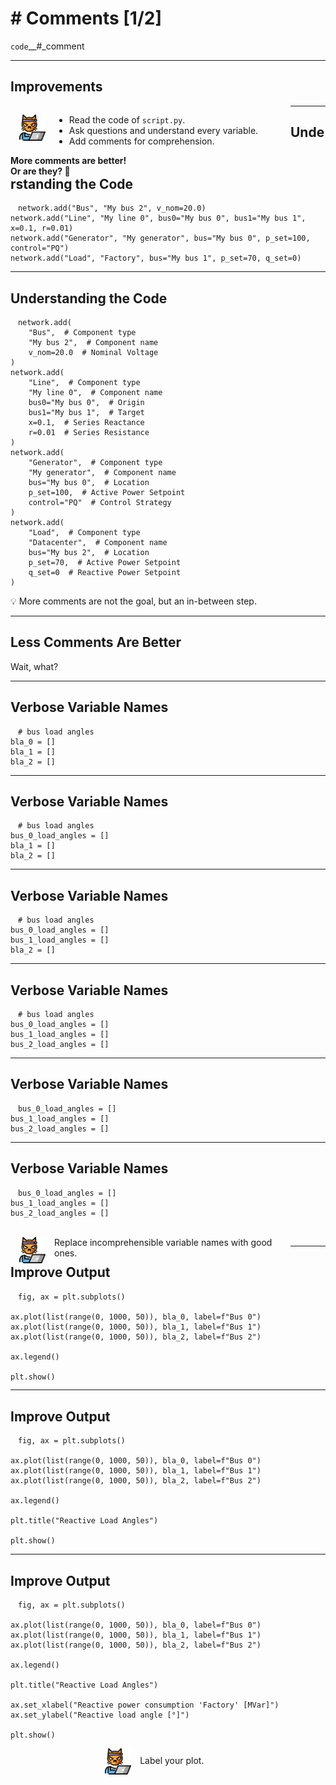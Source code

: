 <!-- .slide: data-state="purple_overlay 7 yellow_flag logo" id="comments_1" data-background="./files/paper-623167_1280.jpg" -->
<!-- https://pixabay.com/photos/paper-writing-old-antique-write-623167/ -->

# # Comments [1/2]

<div class="fragment">

`code`__#_comment

</div>

---

<!-- .slide: data-state="purple_overlay yellow_flag logo" data-background="./files/paper-623167_1280.jpg" -->
## Improvements

<div>
<img style="width: 3em; margin: 0; padding: 1em 1em; float: left;" src="./files/hacker-cat.png">
<div style="float: left; width: 75%;">

- Read the code of <code>script.py</code>.
- Ask questions and understand every variable.
- Add comments for comprehension.

</div>
</div>

<div class="fragment" style="width: 100%; float: left;">
<b>More comments are better!</b>
<br>
<b class="fragment">Or are they? 🤔</b>
</div>

---

<!-- .slide: data-state="purple_overlay yellow_flag logo" data-auto-animate data-background="./files/paper-623167_1280.jpg" -->
## Understanding the Code

<pre data-id="comments_1"><code style="padding: .5em 1em;" class="language-python" data-line-numbers>network.add("Bus", "My bus 2", v_nom=20.0)
network.add("Line", "My line 0", bus0="My bus 0", bus1="My bus 1", x=0.1, r=0.01)
network.add("Generator", "My generator", bus="My bus 0", p_set=100, control="PQ")
network.add("Load", "Factory", bus="My bus 1", p_set=70, q_set=0)
</code></pre>

---

<!-- .slide: data-state="purple_overlay yellow_flag logo" data-auto-animate data-background="./files/paper-623167_1280.jpg" -->
## Understanding the Code

<pre data-id="comments_1"><code style="padding: .5em 1em;" class="language-python" data-line-numbers="1-5|6-13|14-20|21-27">network.add(
    "Bus",  # Component type
    "My bus 2",  # Component name
    v_nom=20.0  # Nominal Voltage
)
network.add(
    "Line",  # Component type
    "My line 0",  # Component name
    bus0="My bus 0",  # Origin
    bus1="My bus 1",  # Target
    x=0.1,  # Series Reactance
    r=0.01  # Series Resistance
)
network.add(
    "Generator",  # Component type
    "My generator",  # Component name
    bus="My bus 0",  # Location
    p_set=100,  # Active Power Setpoint
    control="PQ"  # Control Strategy
)
network.add(
    "Load",  # Component type
    "Datacenter",  # Component name
    bus="My bus 2",  # Location
    p_set=70,  # Active Power Setpoint
    q_set=0  # Reactive Power Setpoint
)
</code></pre>

💡 More comments are not the goal, but an in-between step.

---

<!-- .slide: data-state="purple_overlay yellow_flag logo" data-background="./files/paper-623167_1280.jpg" -->
## Less Comments Are Better

Wait, what?

---

<!-- .slide: data-state="purple_overlay yellow_flag logo" data-auto-animate data-background="./files/paper-623167_1280.jpg" -->
## Verbose Variable Names

<pre data-id="var_names_1"><code style="padding: .5em 1em;" class="language-python" data-line-numbers># bus load angles
bla_0 = []
bla_1 = []
bla_2 = []
</code></pre>

---

<!-- .slide: data-state="purple_overlay yellow_flag logo" data-auto-animate data-background="./files/paper-623167_1280.jpg" -->
## Verbose Variable Names

<pre data-id="var_names_1"><code style="padding: .5em 1em;" class="language-python" data-line-numbers># bus load angles
bus_0_load_angles = []
bla_1 = []
bla_2 = []
</code></pre>

---

<!-- .slide: data-state="purple_overlay yellow_flag logo" data-auto-animate data-background="./files/paper-623167_1280.jpg" -->
## Verbose Variable Names

<pre data-id="var_names_1"><code style="padding: .5em 1em;" class="language-python" data-line-numbers># bus load angles
bus_0_load_angles = []
bus_1_load_angles = []
bla_2 = []
</code></pre>

---

<!-- .slide: data-state="purple_overlay yellow_flag logo" data-auto-animate data-background="./files/paper-623167_1280.jpg" -->
## Verbose Variable Names

<pre data-id="var_names_1"><code style="padding: .5em 1em;" class="language-python" data-line-numbers># bus load angles
bus_0_load_angles = []
bus_1_load_angles = []
bus_2_load_angles = []
</code></pre>

---

<!-- .slide: data-state="purple_overlay yellow_flag logo" data-auto-animate data-background="./files/paper-623167_1280.jpg" -->
## Verbose Variable Names

<pre data-id="var_names_1"><code style="padding: .5em 1em;" class="language-python" data-line-numbers>bus_0_load_angles = []
bus_1_load_angles = []
bus_2_load_angles = []
</code></pre>

---

<!-- .slide: data-state="purple_overlay yellow_flag logo" data-auto-animate data-background="./files/paper-623167_1280.jpg" -->
## Verbose Variable Names

<pre data-id="var_names_1"><code style="padding: .5em 1em;" class="language-python" data-line-numbers>bus_0_load_angles = []
bus_1_load_angles = []
bus_2_load_angles = []
</code></pre>

<br>

<div>
  <img style="width: 3em; margin: 0; padding: 0em 1em; float: left;" src="./files/hacker-cat.png">
  <div style="float: left; width: 75%;">
    Replace incomprehensible variable names with good ones.
  </div>
</div>

---

<!-- .slide: data-state="purple_overlay yellow_flag logo" data-auto-animate data-background="./files/paper-623167_1280.jpg" -->
## Improve Output

<pre data-id="plotting_1"><code style="padding: .5em 1em;" class="language-python" data-line-numbers>fig, ax = plt.subplots()

ax.plot(list(range(0, 1000, 50)), bla_0, label=f"Bus 0")
ax.plot(list(range(0, 1000, 50)), bla_1, label=f"Bus 1")
ax.plot(list(range(0, 1000, 50)), bla_2, label=f"Bus 2")

ax.legend()

plt.show()
</code></pre>

---

<!-- .slide: data-state="purple_overlay yellow_flag logo" data-auto-animate data-background="./files/paper-623167_1280.jpg" -->
## Improve Output

<pre data-id="plotting_1"><code style="padding: .5em 1em;" class="language-python" data-line-numbers>fig, ax = plt.subplots()

ax.plot(list(range(0, 1000, 50)), bla_0, label=f"Bus 0")
ax.plot(list(range(0, 1000, 50)), bla_1, label=f"Bus 1")
ax.plot(list(range(0, 1000, 50)), bla_2, label=f"Bus 2")

ax.legend()

plt.title("Reactive Load Angles")

plt.show()
</code></pre>

---

<!-- .slide: data-state="purple_overlay yellow_flag logo" data-auto-animate data-background="./files/paper-623167_1280.jpg" -->
## Improve Output

<pre data-id="plotting_1"><code style="padding: .5em 1em;" class="language-python" data-line-numbers>fig, ax = plt.subplots()

ax.plot(list(range(0, 1000, 50)), bla_0, label=f"Bus 0")
ax.plot(list(range(0, 1000, 50)), bla_1, label=f"Bus 1")
ax.plot(list(range(0, 1000, 50)), bla_2, label=f"Bus 2")

ax.legend()

plt.title("Reactive Load Angles")

ax.set_xlabel("Reactive power consumption 'Factory' [MVar]")
ax.set_ylabel("Reactive load angle [°]")

plt.show()
</code></pre>

<div class="fragment">
  <img style="width: 3em; margin: 0; padding: 0em 1em 0em 30%; float: left;" src="./files/hacker-cat.png">
  <div style="float: left; width: 25%; padding-top: .75em;">
    Label your plot.
  </div>
</div>
